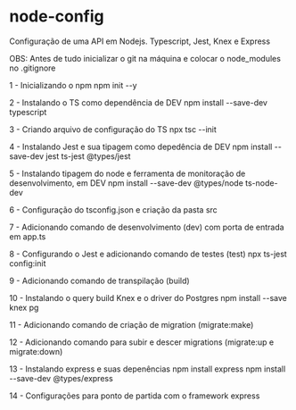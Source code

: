 # node-config
Configuração de uma API em Nodejs. Typescript, Jest, Knex e Express

OBS: Antes de tudo inicializar o git na máquina e colocar o node_modules no .gitignore

1 - Inicializando o npm
    npm init --y

2 - Instalando o TS como dependência de DEV
    npm install --save-dev typescript

3 - Criando arquivo de configuração do TS
    npx tsc --init

4 - Instalando Jest e sua tipagem como depedência de DEV
    npm install --save-dev jest ts-jest @types/jest

5 - Instalando tipagem do node e ferramenta de monitoração de desenvolvimento, em DEV
     npm install --save-dev @types/node ts-node-dev

6 - Configuração do tsconfig.json e criação da pasta src

7 - Adicionando comando de desenvolvimento (dev) com porta de entrada em app.ts

8 - Configurando o Jest e adicionando comando de testes (test)
    npx ts-jest config:init

9 - Adicionando comando de transpilação (build)

10 - Instalando o query build Knex e o driver do Postgres
    npm install --save knex pg

11 - Adicionando comando de criação de migration (migrate:make)

12 - Adicionando comando para subir e descer migrations (migrate:up e migrate:down)

13 - Instalando express e suas depenências
    npm install express
    npm install --save-dev @types/express

14 - Configurações para ponto de partida com o framework express

    